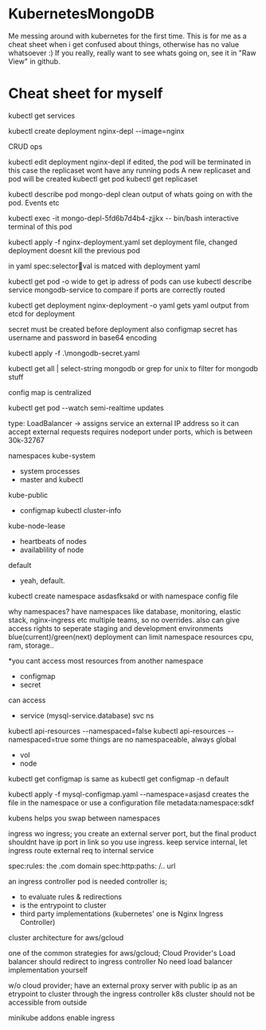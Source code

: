 # KubernetesMongoDB

Me messing around with kubernetes for the first time.
This is for me as a cheat sheet when i get confused about things, otherwise has no value whatsoever :)
If you really, really want to see whats going on, see it in "Raw View" in github.

# Cheat sheet for myself

kubectl get services

kubectl create deployment nginx-depl --image=nginx

CRUD ops

kubectl edit deployment nginx-depl
if edited, the pod will be terminated
in this case the replicaset wont have any running pods
A new replicaset and pod will be created
kubectl get pod
kubectl get replicaset

kubectl describe pod mongo-depl
clean output of whats going on with the pod. Events etc

kubectl exec -it mongo-depl-5fd6b7d4b4-zjjkx -- bin/bash
interactive terminal of this pod

kubectl apply -f nginx-deployment.yaml
set deployment file, changed deployment doesnt kill the previous pod


in yaml
spec:selector:key:val
is matced with deployment yaml

kubectl get pod -o wide
to get ip adress of pods
can use
kubectl describe service mongodb-service
to compare if ports are correctly routed


kubectl get deployment nginx-deployment -o yaml
gets yaml output from etcd for deployment

secret must be created before deployment also configmap
secret has username and password in base64 encoding

kubectl apply -f .\mongodb-secret.yaml

kubectl get all | select-string mongodb
or grep for unix to filter for mongodb stuff

config map is centralized

kubectl get pod --watch
semi-realtime updates

type: LoadBalancer -> assigns service an external IP address so it can accept external requests
requires nodeport under ports, which is between 30k-32767


namespaces
kube-system
- system processes
- master and kubectl

kube-public
- configmap
kubectl cluster-info

kube-node-lease
- heartbeats of nodes
- availablility of node

default
- yeah, default.

kubectl create namespace asdasfksakd
or with namespace config file

why namespaces?
have namespaces like database, monitoring, elastic stack, nginx-ingress etc
multiple teams, so no overrides. also can give access rights
to seperate staging and development environments
blue(current)/green(next) deployment
can limit namespace resources cpu, ram, storage..

*you cant access most resources from another namespace
- configmap
- secret

can access
- service (mysql-service.database)
				svc			ns

kubectl api-resources --namespaced=false
kubectl api-resources --namespaced=true
some things are no namespaceable, always global
- vol
- node

kubectl get configmap
is same as
kubectl get configmap -n default


kubectl apply -f mysql-configmap.yaml --namespace=asjasd creates the file in the namespace
or use a configuration file metadata:namespace:sdkf

kubens helps you swap between namespaces


ingress
wo ingress; you create an external server port, but the final product shouldnt have ip port in link
so you use ingress.
keep service internal, let ingress route external req to internal service

spec:rules: the .com domain
spec:http:paths: /.. url

an ingress controller pod is needed
controller is;
- to evaluate rules & redirections
- is the entrypoint to cluster
- third party implementations (kubernetes' one is Nginx Ingress Controller)

cluster architecture
for aws/gcloud

one of the common strategies for aws/gcloud;
Cloud Provider's Load balancer should redirect to ingress controller
No need load balancer implementation yourself

w/o cloud provider;
have an external proxy server with public ip as an etrypoint to cluster through the ingress controller
k8s cluster should not be accessible from outside

minikube addons enable ingress
